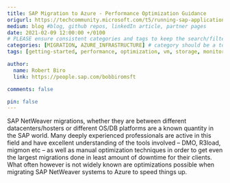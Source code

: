 ```yaml
---
title: SAP Migration to Azure - Performance Optimization Guidance
origurl: https://techcommunity.microsoft.com/t5/running-sap-applications-on-the/sap-migration-to-azure-performance-optimization-guidance/ba-p/2112474
medium: blog #blog, github repos, linkedIn article, partner pages
date: 2021-02-09 12:00:00 +/0100
# PLEASE ensure consistent categories and tags to keep the search/filtering meaningful!
categories: [MIGRATION, AZURE_INFRASTRUCTURE] # category should be a topic and sub-category primary product
tags: [getting-started, performance, optimization, vm, storage, monitoring, migration, caching]     # TAG names should always be lowercase

author:
  name: Robert Biro
  link: https://people.sap.com/bobbiromsft

comments: false

pin: false
---
```


SAP NetWeaver migrations, whether they are between different datacenters/hosters or different OS/DB platforms are a known quantity in the SAP world. Many deeply experienced professionals are active in this field and have excellent understanding of the tools involved – DMO, R3load, migmon etc – as well as manual optimization techniques in order to get even the largest migrations done in least amount of downtime for their clients. What often however is not widely known are optimizations possible when migrating SAP NetWeaver systems to Azure to speed things up.
